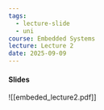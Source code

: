 ```yaml
---
tags:
  - lecture-slide
  - uni
course: Embedded Systems
lecture: Lecture 2
date: 2025-09-09
---
```

#### Slides
![[embeded_lecture2.pdf]]